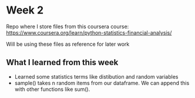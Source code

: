 # Week 2

Repo where I store files from this coursera course: https://www.coursera.org/learn/python-statistics-financial-analysis/

Will be using these files as reference for later work

## What I learned from this week
* Learned some statistics terms like distibution and random variables
* sample() takes n random items from our dataframe. We can append this with other functions like sum().
